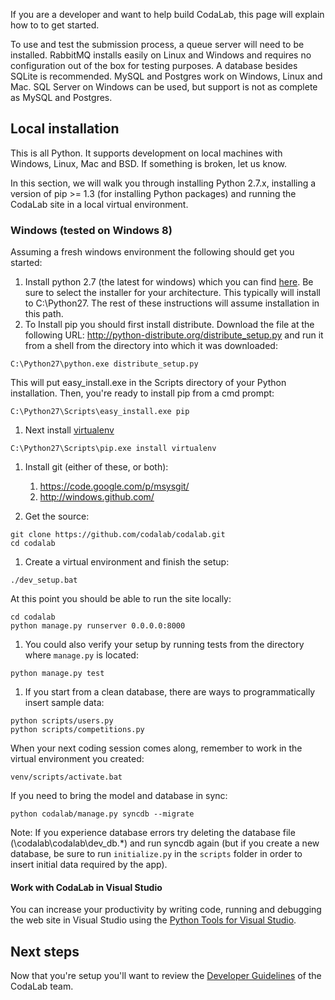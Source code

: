 If you are a developer and want to help build CodaLab, this page will explain how to to get started.

To use and test the submission process, a queue server will need to be installed. RabbitMQ installs easily on Linux and Windows and requires no configuration out of the box for testing purposes. A database besides SQLite is recommended. MySQL and Postgres work on Windows, Linux and Mac. SQL Server on Windows can be used, but support is not as complete as MySQL and Postgres.

## Local installation

This is all Python. It supports development on local machines with Windows, Linux, Mac and BSD. If something is broken, let us know.

In this section, we will walk you through installing Python 2.7.x, installing a version of pip >= 1.3 (for installing Python packages) and running the CodaLab site in a local virtual environment.

### Windows (tested on Windows 8)

Assuming a fresh windows environment the following should get you started:

1. Install python 2.7 (the latest for windows) which you can find [here](http://www.python.org/download/releases/). Be sure to select the installer for your architecture. This typically will install to C:\Python27. The rest of these instructions will assume installation in this path.
1. To Install pip you should first install distribute. Download the file at the following URL:
   http://python-distribute.org/distribute_setup.py and run it from a shell from the directory into which it was downloaded:
```
C:\Python27\python.exe distribute_setup.py
```
This will put easy_install.exe in the Scripts directory of your Python installation. Then, you're ready to install pip from a cmd prompt:
```
C:\Python27\Scripts\easy_install.exe pip
```

1. Next install [virtualenv](http://www.virtualenv.org/)
```
C:\Python27\Scripts\pip.exe install virtualenv
```

1. Install git (either of these, or both):
   1. https://code.google.com/p/msysgit/
   1. http://windows.github.com/

1. Get the source:
```
git clone https://github.com/codalab/codalab.git
cd codalab
```

1. Create a virtual environment and finish the setup:
```
./dev_setup.bat
```
At this point you should be able to run the site locally:
```
cd codalab
python manage.py runserver 0.0.0.0:8000
```

1. You could also verify your setup by running tests from the directory where `manage.py` is located: 
```
python manage.py test
```

1. If you start from a clean database, there are ways to programmatically insert sample data:
```
python scripts/users.py
python scripts/competitions.py
```
When your next coding session comes along, remember to work in the virtual environment you created:
```
venv/scripts/activate.bat
```
If you need to bring the model and database in sync:
```
python codalab/manage.py syncdb --migrate
```
Note: If you experience database errors try deleting the database file (\codalab\codalab\dev_db.*) and run syncdb again (but if you create a new database, be sure to run `initialize.py` in the `scripts` folder in order to insert initial data required by the app).

#### Work with CodaLab in Visual Studio

You can increase your productivity by writing code, running and debugging the web site in Visual Studio using the [Python Tools for Visual Studio](https://pytools.codeplex.com/). 



## Next steps

Now that you're setup you'll want to review the [Developer Guidelines](https://github.com/codalab/codalab/wiki/Dev:-Developer-Guidelines) of the CodaLab team.